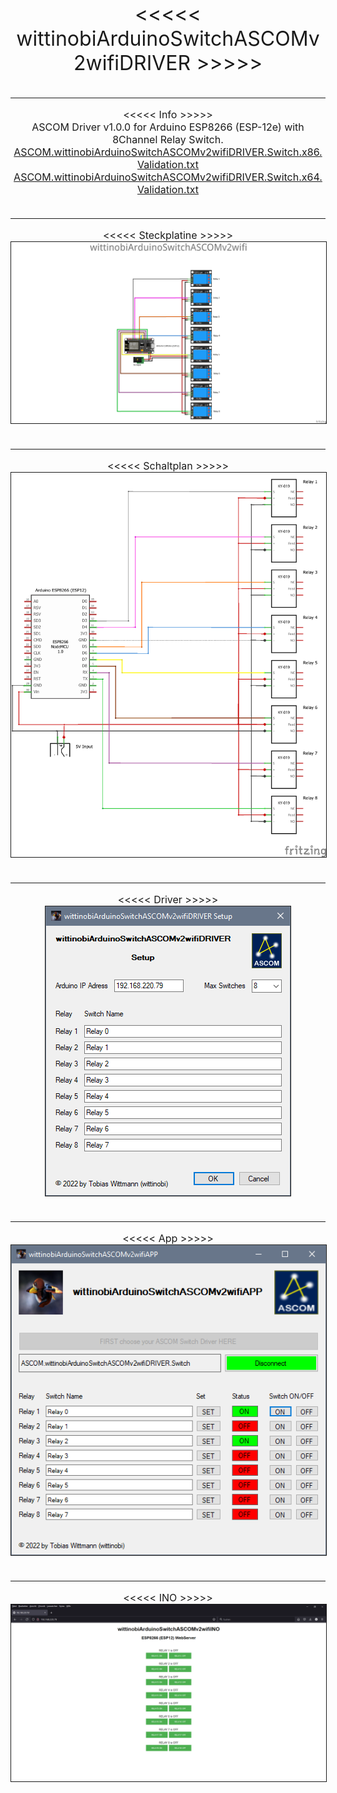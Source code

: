 <!DOCTYPE html>
<html>
	<body>
		<div>
			<p>
				<font size="6">
					<center>
						<<<<< wittinobiArduinoSwitchASCOMv2wifiDRIVER >>>>>
					</center>
				</font>
				<font size="3">
					<center>
						<br>
						<hr>
						<<<<< Info >>>>>
						<br>
						ASCOM Driver v1.0.0 for Arduino ESP8266 (ESP-12e) with 8Channel Relay Switch.
						<br>
						<a href="wittinobiArduinoSwitchASCOMv2wifiREADME/ASCOM.wittinobiArduinoSwitchASCOMv2wifiDRIVER.Switch.x86.Validation.txt" target="_blank">
						ASCOM.wittinobiArduinoSwitchASCOMv2wifiDRIVER.Switch.x86.Validation.txt
						</a>
						<br>
						<a href="wittinobiArduinoSwitchASCOMv2wifiREADME/ASCOM.wittinobiArduinoSwitchASCOMv2wifiDRIVER.Switch.x64.Validation.txt" target="_blank">
						ASCOM.wittinobiArduinoSwitchASCOMv2wifiDRIVER.Switch.x64.Validation.txt
						</a>
						<br>
						<br>
						<hr>
						<<<<< Steckplatine >>>>>
						<br>
						<a href="wittinobiArduinoSwitchASCOMv2wifiREADME/wittinobiArduinoSwitchASCOMv2wifi_Steckplatine.png" target="_blank">
							<img width="640px" src="wittinobiArduinoSwitchASCOMv2wifiREADME/wittinobiArduinoSwitchASCOMv2wifi_Steckplatine.png" alt="wittinobiArduinoSwitchASCOMv2wifi_Steckplatine.png" border="1">
						</a>
						<br>
						<br>
						<hr>
						<<<<< Schaltplan >>>>>
						<br>
						<a href="wittinobiArduinoSwitchASCOMv2wifiREADME/wittinobiArduinoSwitchASCOMv2wifi_Schaltplan.png" target="_blank">
							<img width="640px" src="wittinobiArduinoSwitchASCOMv2wifiREADME/wittinobiArduinoSwitchASCOMv2wifi_Schaltplan.png" alt="wittinobiArduinoSwitchASCOMv2wifi_Schaltplan.png" border="1">
						</a>
						<br>
						<br>
						<hr>
						<<<<< Driver >>>>>
						<br>
						<a href="wittinobiArduinoSwitchASCOMv2wifiREADME/wittinobiArduinoSwitchASCOMv2wifiDRIVER.png" target="_blank">
							<img src="wittinobiArduinoSwitchASCOMv2wifiREADME/wittinobiArduinoSwitchASCOMv2wifiDRIVER.png" alt="wittinobiArduinoSwitchASCOMv2wifiDRIVER.png" border="1">
						</a>
						<br>
						<br>
						<hr>
						<<<<< App >>>>>
						<br>
						<a href="wittinobiArduinoSwitchASCOMv2wifiREADME/wittinobiArduinoSwitchASCOMv2wifiAPP.png" target="_blank">
							<img src="wittinobiArduinoSwitchASCOMv2wifiREADME/wittinobiArduinoSwitchASCOMv2wifiAPP.png" alt="wittinobiArduinoSwitchASCOMv2wifiAPP.png" border="1">
						</a>
						<br>
						<br>
						<hr>
						<<<<< INO >>>>>
						<br>
						<a href="wittinobiArduinoSwitchASCOMv2wifiREADME/wittinobiArduinoSwitchASCOMv2wifiINO.png" target="_blank">
							<img width="640px" src="wittinobiArduinoSwitchASCOMv2wifiREADME/wittinobiArduinoSwitchASCOMv2wifiINO.png" alt="wittinobiArduinoSwitchASCOMv2wifiINO.png" border="1">
						</a>
						<br>
					</center>
				</font>
			</p>
		</div>
	</body>
</html>

